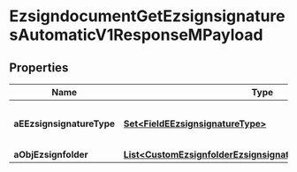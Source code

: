 

# EzsigndocumentGetEzsignsignaturesAutomaticV1ResponseMPayload

## Properties

Name | Type | Description | Notes
------------ | ------------- | ------------- | -------------
**aEEzsignsignatureType** | [**Set&lt;FieldEEzsignsignatureType&gt;**](FieldEEzsignsignatureType.md) | All eEzsignsignatureType contained in the response | 
**aObjEzsignfolder** | [**List&lt;CustomEzsignfolderEzsignsignaturesAutomaticResponse&gt;**](CustomEzsignfolderEzsignsignaturesAutomaticResponse.md) |  | 




